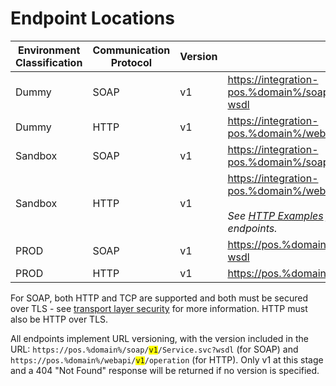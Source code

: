 # Endpoint Locations


Environment<br/>Classification | Communication<br/>Protocol | Version | URL
----------|----------|----------|----------
Dummy | SOAP | v1 | <a href="https://integration-pos.%domain%/soap/v1/TestService.svc?wsdl">https://integration-pos.%domain%/soap/v1/TestService.svc?wsdl</a>
Dummy | HTTP | v1 | <a href="https://integration-pos.%domain%/webapi/v1/Test">https://integration-pos.%domain%/webapi/v1/Test</a>
Sandbox | SOAP | v1 | <a href="https://integration-pos.%domain%/soap/v1/Service.svc?wsdl">https://integration-pos.%domain%/soap/v1/Service.svc?wsdl</a>
Sandbox | HTTP | v1 | <a href="https://integration-pos.%domain%/webapi/v1/">https://integration-pos.%domain%/webapi/v1/</a><br/><br/><em>See <a href="/pos/api_information/http_examples/">HTTP Examples</a> for a list of specific endpoints.</em>
PROD | SOAP | v1 | <a href="https://pos.%domain%/soap/v1/Service.svc?wsdl">https://pos.%domain%/soap/v1/Service.svc?wsdl</a>
PROD | HTTP | v1 | <a href="https://pos.%domain%/webapi/v1/">https://pos.%domain%/webapi/v1/</a>

For SOAP, both HTTP and TCP are supported and both must be secured over TLS - see <a href="/pos/security/transport_layer_security/">transport layer security</a> for more information. HTTP must also be HTTP over TLS.

All endpoints implement URL versioning, with the version included in the URL: <code>https://pos.%domain%/soap/<font style="background-color: yellow;">v1</font>/Service.svc?wsdl</code> (for SOAP) and <code>https://pos.%domain%/webapi/<font style="background-color: yellow;">v1</font>/operation</code> (for HTTP). Only v1 at this stage and a 404 "Not Found" response will be returned if no version is specified.

